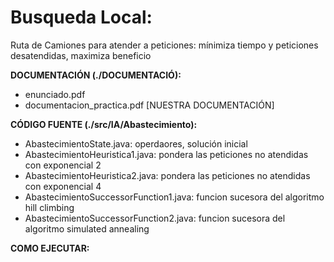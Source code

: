  # Busqueda Local: 
   Ruta de Camiones para atender a peticiones: mínimiza tiempo y peticiones desatendidas, maximiza beneficio

**DOCUMENTACIÓN (./DOCUMENTACIÓ):**
- enunciado.pdf
- documentacion_practica.pdf [NUESTRA DOCUMENTACIÓN]

**CÓDIGO FUENTE (./src/IA/Abastecimiento):**
- AbastecimientoState.java: operdaores, solución inicial
- AbastecimientoHeuristica1.java: pondera las peticiones no atendidas con exponencial 2
- AbastecimientoHeuristica2.java: pondera las peticiones no atendidas con exponencial 4
- AbastecimientoSuccessorFunction1.java: funcion sucesora del algoritmo hill climbing
- AbastecimientoSuccessorFunction2.java: funcion sucesora del algoritmo simulated annealing

**COMO EJECUTAR:**

